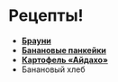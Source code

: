 # Рецепты!

- **[Брауни](brownie.md)**
- **[Банановые панкейки](bananovie-pankejki.md)**
- **[Картофель «Айдахо»](kartofel-ajdaho.md)**
- Банановый хлеб


